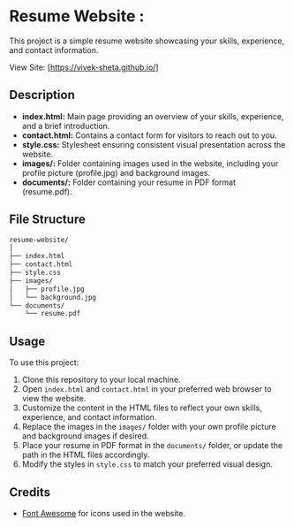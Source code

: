# Resume Website : 

This project is a simple resume website showcasing your skills, experience, and contact information. 

View Site: [https://vivek-sheta.github.io/]
## Description

- **index.html:** Main page providing an overview of your skills, experience, and a brief introduction.
- **contact.html:** Contains a contact form for visitors to reach out to you.
- **style.css:** Stylesheet ensuring consistent visual presentation across the website.
- **images/:** Folder containing images used in the website, including your profile picture (profile.jpg) and background images.
- **documents/:** Folder containing your resume in PDF format (resume.pdf).

## File Structure
```bash
resume-website/
│
├── index.html
├── contact.html
├── style.css
├── images/
│   ├── profile.jpg
│   └── background.jpg
└── documents/
    └── resume.pdf
```

## Usage

To use this project:

1. Clone this repository to your local machine.
2. Open `index.html` and `contact.html` in your preferred web browser to view the website.
3. Customize the content in the HTML files to reflect your own skills, experience, and contact information.
4. Replace the images in the `images/` folder with your own profile picture and background images if desired.
5. Place your resume in PDF format in the `documents/` folder, or update the path in the HTML files accordingly.
6. Modify the styles in `style.css` to match your preferred visual design.

## Credits

- [Font Awesome](https://fontawesome.com/) for icons used in the website.
